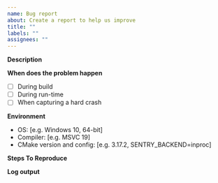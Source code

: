 ```yaml
---
name: Bug report
about: Create a report to help us improve
title: ""
labels: ""
assignees: ""
---
```


**Description**

<!-- A clear and concise description of what the bug is. -->

**When does the problem happen**

<!-- Put an `x` where relevant. -->

- [ ] During build
- [ ] During run-time
- [ ] When capturing a hard crash

**Environment**

<!-- Some issues are very OS and compiler-dependent. -->

- OS: [e.g. Windows 10, 64-bit]
- Compiler: [e.g. MSVC 19]
- CMake version and config: [e.g. 3.17.2, SENTRY_BACKEND=inproc]

**Steps To Reproduce**

<!-- The best way is to provide a minimal code snippet -->

**Log output**

<!--
For build-related problems, paste the relevant CMake output.
For runtime problems, please use `sentry_options_set_debug(options, true)` and
paste the log output coming from sentry.
When doing so, please make sure to remove or censor your DSN from the http log output.
-->
